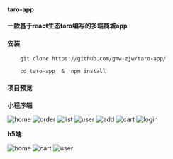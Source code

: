 #### taro-app

**一款基于react生态taro编写的多端商城app**

#### 安装  

```
    git clone https://github.com/gmw-zjw/taro-app/

    cd taro-app  &  npm install 

```

#### 项目预览   

**小程序端**  

![home](/static/images/weapp/1.jpg)
![order](/static/images/weapp/2.jpg)
![list](/static/images/weapp/3.jpg)
![user](/static/images/weapp/4.jpg)
![add](/static/images/weapp/5.jpg)
![cart](/static/images/weapp/6.jpg)
![login](/static/images/weapp/7.jpg)

**h5端**  

![home](/static/images/h5/1.jpg)
![cart](/static/images/h5/2.jpg)
![user](/static/images/h5/3.jpg)
